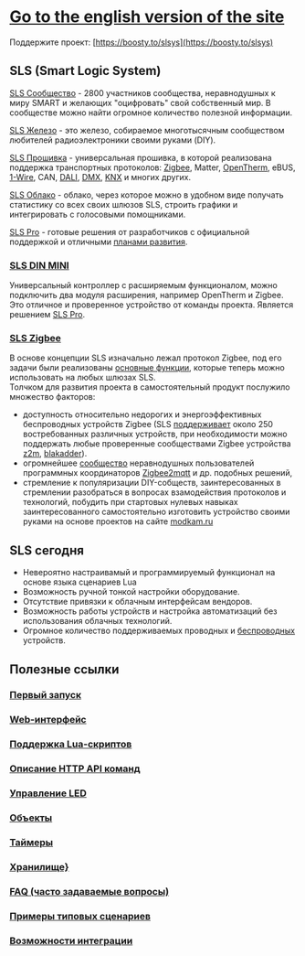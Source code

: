 # [Go to the english version of the site](/readme.md)

Поддержите проект: [https://boosty.to/slsys](https://boosty.to/slsys)

## SLS (Smart Logic System)

[SLS Сообщество](https://t.me/slsys) - 2800 участников сообщества, неравнодушных к миру SMART и желающих "оцифровать" свой собственный мир. В сообществе можно найти огромное количество полезной информации.

[SLS Железо](/sls_dev_rus.md) - это железо, собираемое многотысячным сообществом любителей радиоэлектроники своими руками (DIY).

[SLS Прошивка](https://boosty.to/slsys) - универсальная прошивка, в которой реализована поддержка транспортных протоколов: [Zigbee](/basic_rus.md), Matter,  [OpenTherm](/devices/din_mini_boiler_rus.md), eBUS, [1-Wire](/devices/din_mini_boiler_rus.md), CAN, [DALI](/devices/din_mini_lighting_rus.md),  [DMX](/devices/din_mini_lighting_rus.md), [KNX](/knx_rus.md) и многих других.

[SLS Облако](https://slsys.io/) -  облако, через которое можно в удобном виде получать статистику со всех своих шлюзов SLS, строить графики и интегрировать с голосовыми помощниками.

[SLS Pro](/sls_pro_rus.md)  - готовые решения от разработчиков с официальной поддержкой и отличными [планами развития](/offer_rus.md).  

### [SLS DIN MINI](/devices/din_mini_base_rus.md)

Универсальный контроллер с  расширяемым функционалом, можно подключить два модуля расширения, например OpenTherm и Zigbee.  Это отличное и проверенное устройство от команды проекта. Является решением [SLS Pro](/sls_pro_rus.md).  

### [SLS Zigbee](/basic_rus.md)

В основе концепции SLS изначально лежал протокол Zigbee, под его задачи были реализованы [основные функции](/basic_rus.md), которые теперь можно использовать на любых шлюзах SLS.  
Толчком для развития проекта в самостоятельный  продукт послужило множество  факторов:

* доступность относительно недорогих и энергоэффективных беспроводных устройств Zigbee (SLS [поддерживает](https://slsys.io/ru/action/supported_devices) около 250 востребованных  различных устройств, при необходимости можно поддержать любые проверенные сообществами Zigbee устройства [z2m](https://www.zigbee2mqtt.io/supported-devices/), [blakadder](https://zigbee.blakadder.com/all.html)).
* огромнейшее [сообщество](https://t.me/zigbeer) неравнодушных пользователей программных координаторов [Zigbee2mqtt](https://www.zigbee2mqtt.io/) и др. подобных решений,
* стремление к популяризации DIY-собществ,  заинтересованных в стремлении разобраться в вопросах взамодействия протоколов и технологий,   побудить при стартовых нулевых навыках заинтересованного  самостоятельно изготовить устройство своими руками на основе проектов на сайте [modkam.ru](https://modkam.ru)

## SLS сегодня

* Невероятно настраивамый и программируемый функционал на основе языка сценариев Lua
* Возможность ручной тонкой  настройки оборудование.
* Отсутствие привязки к облачным интерфейсам вендоров.
* Возможность работы устройств и настройка автоматизаций  без использования облачных технологий.  
* Огромное количество поддерживаемых проводных и [беспроводных](https://slsys.io/ru/action/supported_devices) устройств.

## Полезные ссылки

### [Первый запуск](/firststart_rus.md)

### [Web-интерфейс](/web_rus.md)

### [Поддержка Lua-скриптов](/lua_rus.md)

### [Описание HTTP API команд](/http_api_rus.md)

### [Управление LED](/led_control_rus.md)

### [Объекты](/objects_rus.md)

### [Таймеры](/timers_rus.md)

### [Хранилище}](/storage_rus.md)

### [FAQ (часто задаваемые вопросы)](/faq_rus.md)

### [Примеры типовых сценариев](/samples_rus.md)

### [Возможноcти интеграции](/integration_rus.md)

